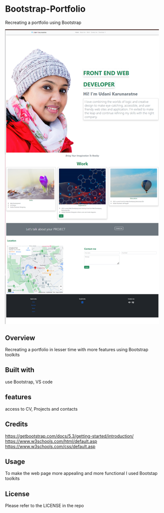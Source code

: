 # Bootstrap-Portfolio
Recreating a portfolio using Bootstrap

![Alt text](<image/Screenshot 2023-12-19 095253.png>)

## Overview
Recreating a portfolio in lesser time with more features using Bootstrap toolkits 

 ## Built with
 use Bootstrap, VS code

 ## features
 access to CV, Projects and contacts
  

## Credits
https://getbootstrap.com/docs/5.3/getting-started/introduction/
https://www.w3schools.com/html/default.asp
https://www.w3schools.com/css/default.asp


## Usage

To make the web page more appealing  and more functional I used Bootstap toolkits

## License

Please refer to the LICENSE in the repo

